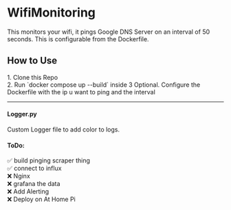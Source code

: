 # WifiMonitoring

This monitors your wifi, it pings Google DNS Server on an interval of 50 seconds. 
This is configurable from the Dockerfile.

<h2> How to Use </h2>
1. Clone this Repo <br>
2. Run `docker compose up --build` inside
3 Optional. Configure the Dockerfile with the ip u want to ping and the interval

<hr>

<h4> Logger.py </h4>
Custom Logger file to add color to logs.
<h4> ToDo: </h4> 
✅ build pinging scraper thing<br>
✅ connect to influx <br>
❌ Nginx<br>
❌ grafana the data<br>
❌ Add Alerting<br>
❌ Deploy on At Home Pi<br>
